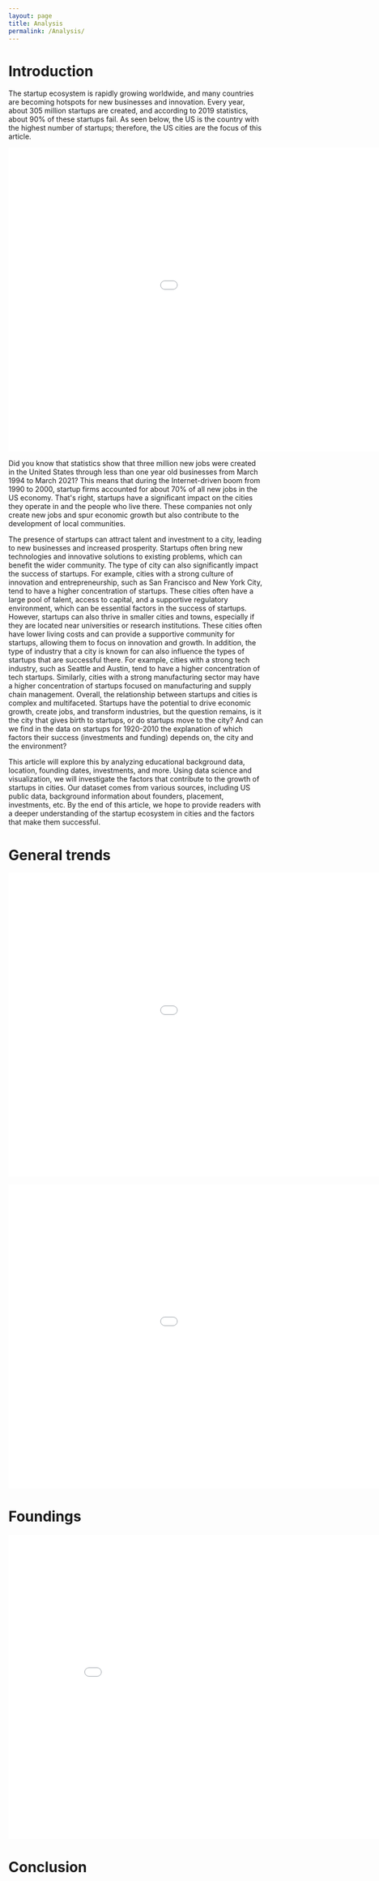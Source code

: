 ```yaml
---
layout: page
title: Analysis
permalink: /Analysis/
---
```






# Introduction 
The startup ecosystem is rapidly growing worldwide, and many countries are becoming hotspots for new businesses and innovation. Every year, about 305 million startups are created, and according to 2019 statistics, about 90% of these startups fail. As seen below, the US is the country with the highest number of startups; therefore, the US cities are the focus of this article.

<embed
       type="text/html" 
       src="/Bokeh/country.html"
       width="1200"
       height="600"
/>  

Did you know that statistics show that three million new jobs were created in the United States through less than one year old businesses from March 1994 to March 2021? This means that during the Internet-driven boom from 1990 to 2000, startup firms accounted for about 70% of all new jobs in the US economy. That's right, startups have a significant impact on the cities they operate in and the people who live there. These companies not only create new jobs and spur economic growth but also contribute to the development of local communities. 


The presence of startups can attract talent and investment to a city, leading to new businesses and increased prosperity. Startups often bring new technologies and innovative solutions to existing problems, which can benefit the wider community.
The type of city can also significantly impact the success of startups. For example, cities with a strong culture of innovation and entrepreneurship, such as San Francisco and New York City, tend to have a higher concentration of startups. These cities often have a large pool of talent, access to capital, and a supportive regulatory environment, which can be essential factors in the success of startups. 
However, startups can also thrive in smaller cities and towns, especially if they are located near universities or research institutions. These cities often have lower living costs and can provide a supportive community for startups, allowing them to focus on innovation and growth.
In addition, the type of industry that a city is known for can also influence the types of startups that are successful there. For example, cities with a strong tech industry, such as Seattle and Austin, tend to have a higher concentration of tech startups. Similarly, cities with a strong manufacturing sector may have a higher concentration of startups focused on manufacturing and supply chain management.
Overall, the relationship between startups and cities is complex and multifaceted. Startups have the potential to drive economic growth, create jobs, and transform industries, but the question remains, is it the city that gives birth to startups, or do startups move to the city? And can we find in the data on startups for 1920-2010 the explanation of which factors their success (investments and funding) depends on, the city and the environment?

This article will explore this by analyzing educational background data, location, founding dates, investments, and more. Using data science and visualization, we will investigate the factors that contribute to the growth of startups in cities. Our dataset comes from various sources, including US public data, background information about founders, placement, investments, etc. By the end of this article, we hope to provide readers with a deeper understanding of the startup ecosystem in cities and the factors that make them successful.

# General trends
<embed
       type="text/html" 
       src="/Bokeh/country.html"
       width="1200"
       height="600"
/>  

<embed
       type="text/html" 
       src="/Bokeh/cities.html"
       width="1200"
       height="600"
/>  

# Foundings 
<embed
       type="text/html" 
       src="/Socialdata/heatmap2.html"
       width="900"
       height="600"
/> 




# Conclusion 

